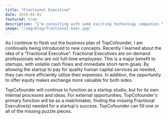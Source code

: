 ```yaml
---
title: "Fractional Executive"
date: 2019-04-01
featured: true
description: "I'm consulting with some exciting technology companies."
image: "/img/blog/fractional_exec.jpg"
---
```


As I continue to flesh out the business plan of TopCofounder, I am continually being introduced to new concepts. Recently I learned about the idea of a "Fractional Executive". Fractional Executives are on-demand professionals who are not full-time employees. This is a major benefit to startups, with volatile cash flows and immediate short-term goals. By allowing the startup to pay for quality human capital services as needed, they can more efficiently utilize their expenses. In addition, the opportunity to offer equity makes exchange more valuable for both sides.

TopCofounder will continue to function as a startup studio, but for its own internal processes and ideas. For external opportunities, TopCofounder's primary function will be as a matchmaker, finding the missing Fractional Executive(s) needed for a startup's success. TopCofounder can fill one or all of the missing puzzle pieces.